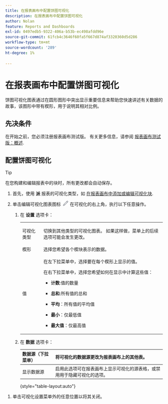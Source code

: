 ```yaml
---
title: 在报表画布中配置饼图可视化
description: 在报表画布中配置饼图可视化
author: Nolan
feature: Reports and Dashboards
exl-id: 0497edb5-9322-406a-b53b-ec498afdd96e
source-git-commit: 61fcb4c3646f60fa5f667d874af3320360d5d286
workflow-type: tm+mt
source-wordcount: '289'
ht-degree: 1%

---
```



# 在报表画布中配置饼图可视化

饼图可视化图表通过在圆形图形中突出显示重要信息来帮助您快速讲述有关数据的故事，该图形中带有楔形，用于说明其相对比例。

## 先决条件

在开始之前，您必须注册报表画布测试版。 有关更多信息，请参阅 [报表画布测试版：概述](/help/quicksilver/product-announcements/betas/reporting-canvas-beta/reporting-canvas-beta-overview.md).

## 配置饼图可视化

>[!TIP]
>
>在您构建和编辑报表中的块时，所有更改都会自动保存。

1. 首先，使用 **派** 报表的可视化类型，如 [在报表画布中添加或编辑可视化块](../../../reports-and-dashboards/reporting-canvas/visualization-blocks/add-or-edit-report-visualization.md).

1. 单击编辑可视化图表图标 ![](assets/edit-icon.png) 在可视化的右上角，执行以下任意操作。

   1. 在 **设置** 选项卡：

      <table style="table-layout:auto">
       <col>
       <col>
       <tbody>
        <tr>
         <td role="rowheader">可视化类型</td>
         <td><p>切换到其他类型的可视化图表。 如果这样做，菜单上的后续选项可能会发生更改。</p></td>
        </tr>
        <tr>
         <td role="rowheader">楔形</td>
         <td>选择您希望各个楔块表示的数据。</td>
        </tr>
        <tr>
         <td role="rowheader">值</td>
         <td><p>在左下拉菜单中，选择要在每个楔形上显示的值。</p><p>在右下拉菜单中，选择您希望如何在显示中计算这些值：</p>
          <ul>
           <li><p><b>计数</b>:值的数量</p></li>
           <li><p><b>总和</b>:所有值的总和 </p></li>
           <li><p><b>平均</b>：所有值的平均值</p></li>
           <li><p><b>最小</b>：仅最低值</p></li>
           <li><p><b>最大值</b>：仅最高值</p></li>
          </ul></td>
        </tr>
       </tbody>
      </table>

   1. 在 **数据** 选项卡：

      | 数据源（下拉菜单） | 将可视化的数据源更改为报表画布上的其他表。 |
      |---|---|
      | 显示数据源 | 启用此选项可在报表画布上显示可视化的源表格，或禁用用于隐藏可视化的选项。 |

      {style="table-layout:auto"}

<!--   
      NOLAN-FLAG: convert table to html. 
      -->

1. 单击可视化设置菜单外的任意位置以将其关闭。
